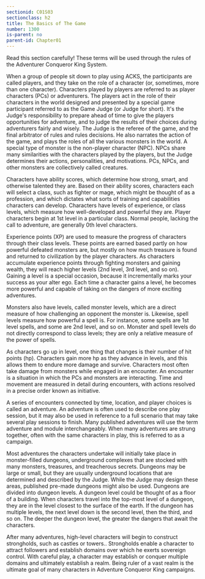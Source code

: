 ```yaml
---
sectionid: C01S03
sectionclass: h2
title: The Basics of The Game
number: 1300
is-parent: no
parent-id: Chapter01
---
```


Read this section carefully! These terms will be used through the rules of the Adventurer Conqueror King System.

When a group of people sit down to play using ACKS, the participants are called players, and they take on the role of a character (or, sometimes, more than one character). Characters played by players are referred to as player characters (PCs) or adventurers. The players act in the role of their characters in the world designed and presented by a special game participant referred to as the Game Judge (or Judge for short). It's the Judge's responsibility to prepare ahead of time to give the players opportunities for adventure, and to judge the results of their choices during adventurers fairly and wisely. The Judge is the referee of the game, and the final arbitrator of rules and rules decisions. He also narrates the action of the game, and plays the roles of all the various monsters in the world. A special type of monster is the non-player character (NPC). NPCs share many similarities with the characters played by the players, but the Judge determines their actions, personalities, and motivations. PCs, NPCs, and other monsters are collectively called creatures. 

Characters have ability scores, which determine how strong, smart, and otherwise talented they are. Based on their ability scores, characters each will select a class, such as fighter or mage, which might be thought of as a profession, and which dictates what sorts of training and capabilities characters can develop. Characters have levels of experience, or class levels, which measure how well-developed and powerful they are. Player characters begin at 1st level in a particular class. Normal people, lacking the call to adventure, are generally 0th level characters.

Experience points (XP) are used to measure the progress of characters through their class levels. These points are earned based partly on how powerful defeated monsters are, but mostly on how much treasure is found and returned to civilization by the player characters. As characters accumulate experience points through fighting monsters and gaining wealth, they will reach higher levels (2nd level, 3rd level, and so on). Gaining a level is a special occasion, because it incrementally marks your success as your alter ego. Each time a character gains a level, he becomes more powerful and capable of taking on the dangers of more exciting adventures. 

Monsters also have levels, called monster levels, which are a direct measure of how challenging an opponent the monster is. Likewise, spell levels measure how powerful a spell is. For instance, some spells are 1st level spells, and some are 2nd level, and so on. Monster and spell levels do not directly correspond to class levels; they are only a relative measure of the power of spells.

As characters go up in level, one thing that changes is their number of hit points (hp). Characters gain more hp as they advance in levels, and this allows them to endure more damage and survive. Characters most often take damage from monsters while engaged in an encounter. An encounter is a situation in which the PCs and monsters are interacting. Time and movement are measured in detail during encounters, with actions resolved in a precise order known as initiative.

A series of encounters connected by time, location, and player choices is called an adventure. An adventure is often used to describe one play session, but it may also be used in reference to a full scenario that may take several play sessions to finish. Many published adventures will use the term adventure and module interchangeably. When many adventures are strung together, often with the same characters in play, this is referred to as a campaign.

Most adventures the characters undertake will initially take place in monster-filled dungeons, underground complexes that are stocked with many monsters, treasures, and treacherous secrets. Dungeons may be large or small, but they are usually underground locations that are determined and described by the Judge. While the Judge may design these areas, published pre-made dungeons might also be used. Dungeons are divided into dungeon levels. A dungeon level could be thought of as a floor of a building. When characters travel into the top-most level of a dungeon, they are in the level closest to the surface of the earth. If the dungeon has multiple levels, the next level down is the second level, then the third, and so on. The deeper the dungeon level, the greater the dangers that await the characters. 

After many adventures, high-level characters will begin to construct strongholds, such as castles or towers.. Strongholds enable a character to attract followers and establish domains over which he exerts sovereign control. With careful play, a character may establish or conquer multiple domains and ultimately establish a realm. Being ruler of a vast realm is the ultimate goal of many characters in Adventure Conqueror King campaigns.

